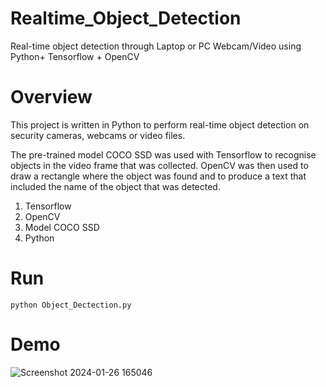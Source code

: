 # Realtime_Object_Detection
Real-time object detection through Laptop or PC Webcam/Video using Python+ Tensorflow + OpenCV

# Overview
This project is written in Python to perform real-time object detection on security cameras, webcams or video files.

The pre-trained model COCO SSD was used with Tensorflow to recognise objects in the video frame that was collected. OpenCV was then used to draw a rectangle where the object was found and to produce a text that included the name of the object that was detected.

 1. Tensorflow
 2. OpenCV
 3. Model COCO SSD
 4. Python

# Run

```
python Object_Dectection.py
```

# Demo

![Screenshot 2024-01-26 165046](https://github.com/xamaryadav/Realtime_Object_Detection/assets/93003722/44b4572b-aa53-4aec-831b-5a9e8d75269e)



